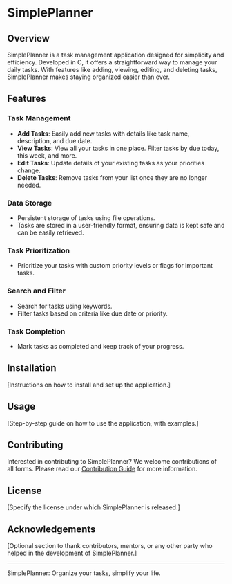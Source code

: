 # SimplePlanner

## Overview
SimplePlanner is a task management application designed for simplicity and efficiency. Developed in C, it offers a straightforward way to manage your daily tasks. With features like adding, viewing, editing, and deleting tasks, SimplePlanner makes staying organized easier than ever.

## Features

### Task Management
- **Add Tasks**: Easily add new tasks with details like task name, description, and due date.
- **View Tasks**: View all your tasks in one place. Filter tasks by due today, this week, and more.
- **Edit Tasks**: Update details of your existing tasks as your priorities change.
- **Delete Tasks**: Remove tasks from your list once they are no longer needed.

### Data Storage
- Persistent storage of tasks using file operations.
- Tasks are stored in a user-friendly format, ensuring data is kept safe and can be easily retrieved.

### Task Prioritization
- Prioritize your tasks with custom priority levels or flags for important tasks.

### Search and Filter
- Search for tasks using keywords.
- Filter tasks based on criteria like due date or priority.

### Task Completion
- Mark tasks as completed and keep track of your progress.

## Installation
[Instructions on how to install and set up the application.]

## Usage
[Step-by-step guide on how to use the application, with examples.]

## Contributing
Interested in contributing to SimplePlanner? We welcome contributions of all forms. Please read our [Contribution Guide](LINK_TO_CONTRIBUTION_GUIDE) for more information.

## License
[Specify the license under which SimplePlanner is released.]

## Acknowledgements
[Optional section to thank contributors, mentors, or any other party who helped in the development of SimplePlanner.]

---

SimplePlanner: Organize your tasks, simplify your life.


